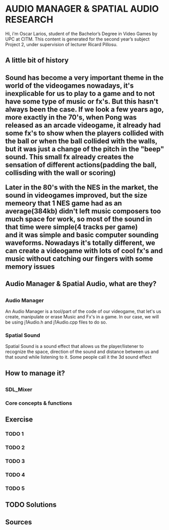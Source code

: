 <h1>AUDIO MANAGER & SPATIAL AUDIO RESEARCH</h1>

Hi, i'm Oscar Larios, student of the Bachelor’s Degree in Video Games by UPC at CITM. This content is generated for the second year’s subject Project 2, under supervision of lecturer Ricard Pillosu.


<h2>A little bit of history<h2>

Sound has become a very important theme in the world of the videogames nowadays, it's inexplicable for us to play to a game and to not  have some type of music or fx's. But this hasn't always been the case.
If we look a few years ago, more exactly in the 70's, when Pong was released as an arcade videogame, it already had some fx's to show   when the players collided with the ball or when the ball collided with the walls, but it was just a change of the pitch in the "beep"   sound. This small fx already creates the sensation of different actions(padding the ball, collisding with the wall or scoring)
  
Later in the 80's with the NES in the market, the sound in videogames improved, but the size memeory that 1 NES game had as an         
average(384kb) didn't left music composers too much space for work, so most of the sound in that time were simple(4 tracks per game)   
and it was simple and basic computer sounding waveforms.
Nowadays it's totally different, we can create a videogame with lots of cool fx's and music without catching our fingers with some 
memory issues

<h2>Audio Manager & Spatial Audio, what are they?<h2>
<h3>Audio Manager</h3>
An Audio Manager is a tool/part of the code of our videogame, that let's us create, manipulate or erase Music and Fx's in a game.
In our case, we will be using j1Audio.h and j1Audio.cpp files to do so.
<h3>Spatial Sound</h3>
Spatial Sound is a sound effect that allows us the player/listener to recognize the space, direction of the sound and distance          between   us and that sound while listening to it. Some people call it the 3d sound effect
  
 
<h2>How to manage it?<h2>
  <h3>SDL_Mixer</h3>
  <h3>Core concepts & functions</h3>
  
<h2>Exercise</h2>
  <h3>TODO 1</h3>
   <h3>TODO 2</h3>
    <h3>TODO 3</h3>
     <h3>TODO 4</h3>
      <h3>TODO 5</h3>
      
      
 <h2>TODO Solutions</h2>
 
 <h2>Sources</h2>
